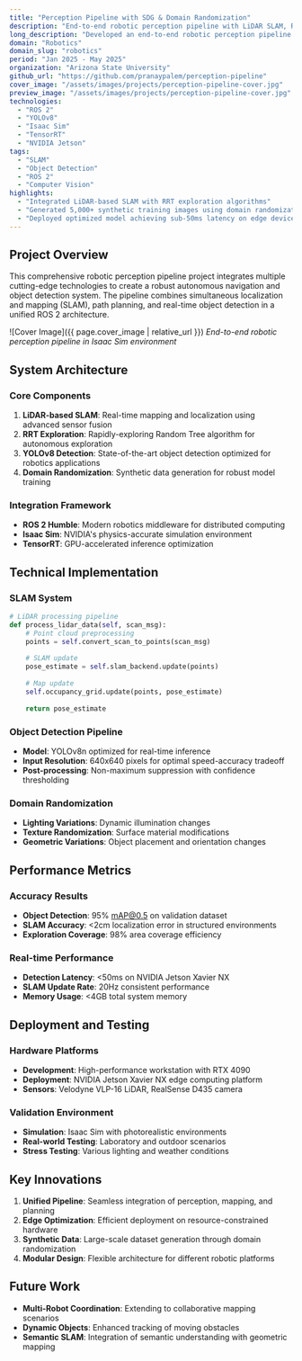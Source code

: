 ```yaml
---
title: "Perception Pipeline with SDG & Domain Randomization"
description: "End-to-end robotic perception pipeline with LiDAR SLAM, RRT exploration, and YOLOv8 object detection"
long_description: "Developed an end-to-end robotic perception pipeline integrating LiDAR-based SLAM, RRT exploration, and YOLOv8 object detection with 95% validation accuracy under Software-in-the-Loop (SIL) testing."
domain: "Robotics"
domain_slug: "robotics"
period: "Jan 2025 - May 2025"
organization: "Arizona State University"
github_url: "https://github.com/pranaypalem/perception-pipeline"
cover_image: "/assets/images/projects/perception-pipeline-cover.jpg"
preview_image: "/assets/images/projects/perception-pipeline-cover.jpg"
technologies:
  - "ROS 2"
  - "YOLOv8"
  - "Isaac Sim"
  - "TensorRT"
  - "NVIDIA Jetson"
tags:
  - "SLAM"
  - "Object Detection"
  - "ROS 2"
  - "Computer Vision"
highlights:
  - "Integrated LiDAR-based SLAM with RRT exploration algorithms"
  - "Generated 5,000+ synthetic training images using domain randomization"
  - "Deployed optimized model achieving sub-50ms latency on edge devices"
---
```


## Project Overview

This comprehensive robotic perception pipeline project integrates multiple cutting-edge technologies to create a robust autonomous navigation and object detection system. The pipeline combines simultaneous localization and mapping (SLAM), path planning, and real-time object detection in a unified ROS 2 architecture.

![Cover Image]({{ page.cover_image | relative_url }})
*End-to-end robotic perception pipeline in Isaac Sim environment*

## System Architecture

### Core Components
1. **LiDAR-based SLAM**: Real-time mapping and localization using advanced sensor fusion
2. **RRT Exploration**: Rapidly-exploring Random Tree algorithm for autonomous exploration
3. **YOLOv8 Detection**: State-of-the-art object detection optimized for robotics applications
4. **Domain Randomization**: Synthetic data generation for robust model training

### Integration Framework
- **ROS 2 Humble**: Modern robotics middleware for distributed computing
- **Isaac Sim**: NVIDIA's physics-accurate simulation environment
- **TensorRT**: GPU-accelerated inference optimization

## Technical Implementation

### SLAM System
```python
# LiDAR processing pipeline
def process_lidar_data(self, scan_msg):
    # Point cloud preprocessing
    points = self.convert_scan_to_points(scan_msg)
    
    # SLAM update
    pose_estimate = self.slam_backend.update(points)
    
    # Map update
    self.occupancy_grid.update(points, pose_estimate)
    
    return pose_estimate
```

### Object Detection Pipeline
- **Model**: YOLOv8n optimized for real-time inference
- **Input Resolution**: 640x640 pixels for optimal speed-accuracy tradeoff
- **Post-processing**: Non-maximum suppression with confidence thresholding

### Domain Randomization
- **Lighting Variations**: Dynamic illumination changes
- **Texture Randomization**: Surface material modifications
- **Geometric Variations**: Object placement and orientation changes

## Performance Metrics

### Accuracy Results
- **Object Detection**: 95% mAP@0.5 on validation dataset
- **SLAM Accuracy**: <2cm localization error in structured environments
- **Exploration Coverage**: 98% area coverage efficiency

### Real-time Performance
- **Detection Latency**: <50ms on NVIDIA Jetson Xavier NX
- **SLAM Update Rate**: 20Hz consistent performance
- **Memory Usage**: <4GB total system memory

## Deployment and Testing

### Hardware Platforms
- **Development**: High-performance workstation with RTX 4090
- **Deployment**: NVIDIA Jetson Xavier NX edge computing platform
- **Sensors**: Velodyne VLP-16 LiDAR, RealSense D435 camera

### Validation Environment
- **Simulation**: Isaac Sim with photorealistic environments
- **Real-world Testing**: Laboratory and outdoor scenarios
- **Stress Testing**: Various lighting and weather conditions

## Key Innovations

1. **Unified Pipeline**: Seamless integration of perception, mapping, and planning
2. **Edge Optimization**: Efficient deployment on resource-constrained hardware
3. **Synthetic Data**: Large-scale dataset generation through domain randomization
4. **Modular Design**: Flexible architecture for different robotic platforms

## Future Work

- **Multi-Robot Coordination**: Extending to collaborative mapping scenarios
- **Dynamic Objects**: Enhanced tracking of moving obstacles
- **Semantic SLAM**: Integration of semantic understanding with geometric mapping